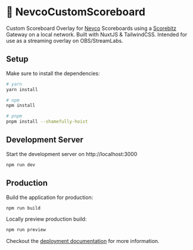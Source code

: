 # 🏈 NevcoCustomScoreboard

Custom Scoreboard Overlay for [Nevco](https://nevco.com/) Scoreboards using a [Scorebitz](http://scorbitz.com/) Gateway on a local network. Built with NuxtJS & TailwindCSS. Intended for use as a streaming overlay on OBS/StreamLabs.

## Setup

Make sure to install the dependencies:

```bash
# yarn
yarn install

# npm
npm install

# pnpm
pnpm install --shamefully-hoist
```

## Development Server

Start the development server on http://localhost:3000

```bash
npm run dev
```

## Production

Build the application for production:

```bash
npm run build
```

Locally preview production build:

```bash
npm run preview
```

Checkout the [deployment documentation](https://v3.nuxtjs.org/guide/deploy/presets) for more information.
